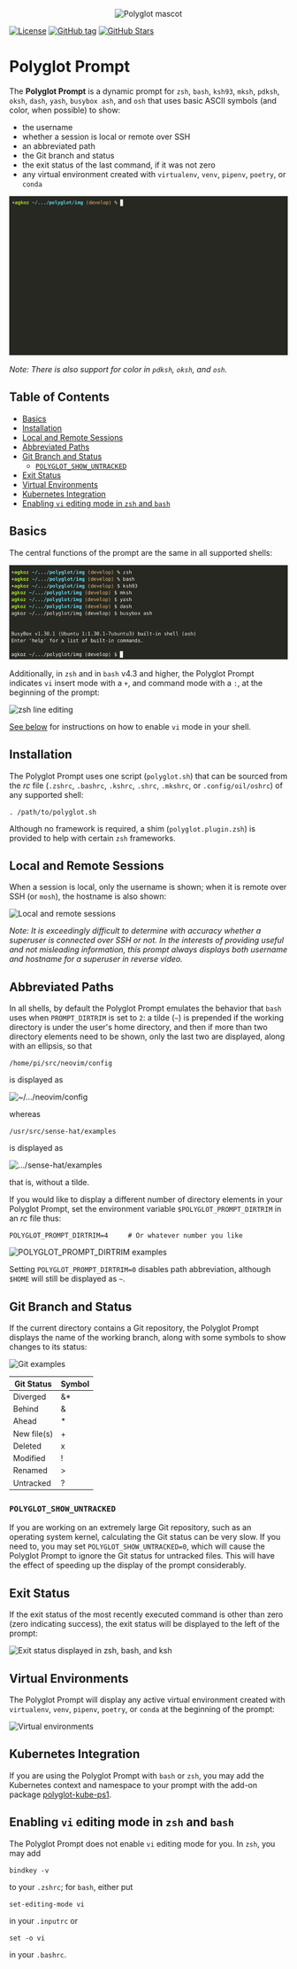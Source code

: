 <p align="center">
    <img src="img/polyglot_mascot.png" alt="Polyglot mascot">
</p>

[![License](img/mit_license.svg)](https://opensource.org/licenses/MIT)
[![GitHub tag](https://img.shields.io/github/tag/agkozak/polyglot.svg)](https://GitHub.com/agkozak/polyglot/tags/)
[![GitHub Stars](https://img.shields.io/github/stars/agkozak/polyglot.svg)](https://github.com/agkozak/agkozak-zsh-theme/stargazers)

# Polyglot Prompt

The **Polyglot Prompt** is a dynamic prompt for `zsh`, `bash`, `ksh93`, `mksh`, `pdksh`, `oksh`, `dash`, `yash`, `busybox ash`, and `osh` that uses basic ASCII symbols (and color, when possible) to show:

* the username
* whether a session is local or remote over SSH
* an abbreviated path
* the Git branch and status
* the exit status of the last command, if it was not zero
* any virtual environment created with `virtualenv`, `venv`, `pipenv`, `poetry`, or `conda`

![Polyglot Prompt demo](img/demo.gif)

*Note: There is also support for color in `pdksh`, `oksh`, and `osh`.*

## Table of Contents

- [Basics](#basics)
- [Installation](#installation)
- [Local and Remote Sessions](#local-and-remote-sessions)
- [Abbreviated Paths](#abbreviated-paths)
- [Git Branch and Status](#git-branch-and-status)
    + [`POLYGLOT_SHOW_UNTRACKED`](#polyglot_show_untracked)
- [Exit Status](#exit-status)
- [Virtual Environments](#virtual-environments)
- [Kubernetes Integration](#kubernetes-integration)
- [Enabling `vi` editing mode in `zsh` and `bash`](#enabling-vi-editing-mode-in-zsh-and-bash)

## Basics

The central functions of the prompt are the same in all supported shells:

![Polyglot working in several shells](img/polyglot-with-several-shells.png)

Additionally, in `zsh` and in `bash` v4.3 and higher, the Polyglot Prompt indicates `vi` insert mode with a `+`, and command mode with a `:`, at the beginning of the prompt:

![`zsh` line editing](img/zsh-line-editing.png)

[See below](#enabling-vi-editing-mode-in-zsh-and-bash) for instructions on how to enable `vi` mode in your shell.

## Installation

The Polyglot Prompt uses one script (`polyglot.sh`) that can be sourced from the *rc* file (`.zshrc`, `.bashrc`, `.kshrc`, `.shrc`, `.mkshrc`, or `.config/oil/oshrc`) of any supported shell:

    . /path/to/polyglot.sh

Although no framework is required, a shim (`polyglot.plugin.zsh`) is provided to help with certain `zsh` frameworks.

## Local and Remote Sessions

When a session is local, only the username is shown; when it is remote over SSH (or `mosh`), the hostname is also shown:

![Local and remote sessions](img/local-and-remote-sessions.png)

*Note: It is exceedingly difficult to determine with accuracy whether a superuser is connected over SSH or not. In the interests of providing useful and not misleading information, this prompt always displays both username and hostname for a superuser in reverse video.*

## Abbreviated Paths

In all shells, by default the Polyglot Prompt emulates the behavior that `bash` uses when `PROMPT_DIRTRIM` is set to `2`: a tilde (`~`) is prepended if the working directory is under the user's home directory, and then if more than two directory elements need to be shown, only the last two are displayed, along with an ellipsis, so that

    /home/pi/src/neovim/config

is displayed as

![~/.../neovim/config](img/abbreviated_paths_1.png)

whereas

    /usr/src/sense-hat/examples

is displayed as

![.../sense-hat/examples](img/abbreviated_paths_2.png)

that is, without a tilde.

If you would like to display a different number of directory elements in your Polyglot Prompt, set the environment variable `$POLYGLOT_PROMPT_DIRTRIM` in an *rc* file thus:

    POLYGLOT_PROMPT_DIRTRIM=4     # Or whatever number you like

![POLYGLOT_PROMPT_DIRTRIM examples](img/POLYGLOT_PROMPT_DIRTRIM_examples.png)

Setting `POLYGLOT_PROMPT_DIRTRIM=0` disables path abbreviation, although `$HOME` will still be displayed as `~`.

## Git Branch and Status

If the current directory contains a Git repository, the Polyglot Prompt displays the name of the working branch, along with some symbols to show changes to its status:

![Git examples](img/git-examples.png)

Git Status | Symbol
--- | ---
Diverged | &\*
Behind | &
Ahead | \*
New file(s) | +
Deleted | x
Modified | !
Renamed | >
Untracked | ?

### `POLYGLOT_SHOW_UNTRACKED`

If you are working on an extremely large Git repository, such as an operating system kernel, calculating the Git status can be very slow. If you need to, you may set `POLYGLOT_SHOW_UNTRACKED=0`, which will cause the Polyglot Prompt to ignore the Git status for untracked files. This will have the effect of speeding up the display of the prompt considerably.

## Exit Status

If the exit status of the most recently executed command is other than zero (zero indicating success), the exit status will be displayed to the left of the prompt:

![Exit status displayed in `zsh`, `bash`, and `ksh`](img/exit-status.png)

## Virtual Environments

The Polyglot Prompt will display any active virtual environment created with `virtualenv`, `venv`, `pipenv`, `poetry`, or `conda` at the beginning of the prompt:

![Virtual environments](img/venv.png)

## Kubernetes Integration

If you are using the Polyglot Prompt with `bash` or `zsh`, you may add the Kubernetes context and namespace to your prompt with the add-on package [polyglot-kube-ps1](https://github.com/agkozak/polyglot-kube-ps1).

## Enabling `vi` editing mode in `zsh` and `bash`

The Polyglot Prompt does not enable `vi` editing mode for you. In `zsh`, you may add

    bindkey -v

to your `.zshrc`; for `bash`, either put

    set-editing-mode vi

in your `.inputrc` or

    set -o vi

in your `.bashrc`.
